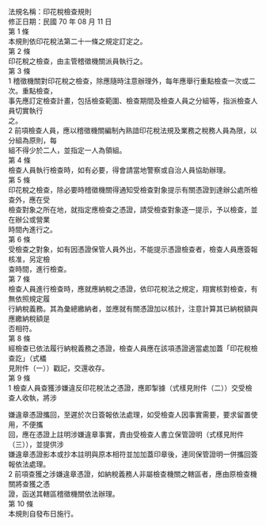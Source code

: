 法規名稱：印花稅檢查規則  
修正日期：民國 70 年 08 月 11 日  
第 1 條  
本規則依印花稅法第二十一條之規定訂定之。  
第 2 條  
印花稅之檢查，由主管稽徵機關派員執行之。  
第 3 條  
1 稽徵機關對印花稅之檢查，除應隨時注意辦理外，每年應舉行重點檢查一次或二次。重點檢查，  
事先應訂定檢查計畫，包括檢查範圍、檢查期間及檢查人員之分組等，指派檢查人員切實執行  
之。  
2 前項檢查人員，應以稽徵機關編制內熟諳印花稅法規及業務之稅務人員為限，以分組為原則，每  
組不得少於二人，並指定一人為領組。  
第 4 條  
檢查人員執行檢查時，如有必要，得會請當地警察或自治人員協助辦理。  
第 5 條  
印花稅之檢查，除必要時稽徵機關得通知受檢查對象提示有關憑證到達辦公處所檢查外，應在受  
檢查對象之所在地，就指定應檢查之憑證，請受檢查對象逐一提示，予以檢查，並在辦公或營業  
時間內進行之。  
第 6 條  
受檢查之對象，如有因憑證保管人員外出，不能提示憑證檢查者，檢查人員應簽報核准，另定檢  
查時間，進行檢查。  
第 7 條  
檢查人員進行檢查時，應就應納稅之憑證，依印花稅法之規定，翔實核對檢查，有無依照規定履  
行納稅義務。其為彙總繳納者，並應就有關憑證加以核計，注意計算其已納稅額與應繳納稅額是  
否相符。  
第 8 條  
經檢查已依法履行納稅義務之憑證，檢查人員應在該項憑證適當處加蓋「印花稅檢查訖」（式檥  
見附件（一））戳記，交還收存。  
第 9 條  
1 檢查人員查獲涉嫌違反印花稅法之憑證，應即掣據（式樣見附件（二））交受檢查人收執，將涉  


嫌違章憑證攜回，至遲於次日簽報依法處理，如受檢查人因事實需要，要求留置使用，不便攜  
回，應在憑證上註明涉嫌違章事實，責由受檢查人書立保管證明（式樣見附件（三）），並提供涉  
嫌違章憑證影本或抄本註明與原本相符並加加蓋印章後，連同保管證明一併攜回簽報依法處理。  
2 前項查獲之涉嫌違章憑證，如納稅義務人非屬檢查機關之轄區者，應由原檢查機關將查獲之憑  
證，函送其轄區稽徵機關依法辦理。  
第 10 條  
本規則自發布日施行。  


